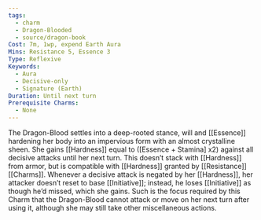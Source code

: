 ```yaml
---
tags:
  - charm
  - Dragon-Blooded
  - source/dragon-book
Cost: 7m, 1wp, expend Earth Aura
Mins: Resistance 5, Essence 3
Type: Reflexive
Keywords:
  - Aura
  - Decisive-only
  - Signature (Earth)
Duration: Until next turn
Prerequisite Charms:
  - None
---
```

The Dragon-Blood settles into a deep-rooted stance, will and [[Essence]] hardening her body into an impervious form with an almost crystalline sheen. She gains [[Hardness]] equal to ([Essence + Stamina] x2) against all decisive attacks until her next turn. This doesn’t stack with [[Hardness]] from armor, but is compatible with [[Hardness]] granted by [[Resistance]] [[Charms]]. Whenever a decisive attack is negated by her [[Hardness]], her attacker doesn’t reset to base [[Initiative]]; instead, he loses [[Initiative]] as though he’d missed, which she gains. Such is the focus required by this Charm that the Dragon-Blood cannot attack or move on her next turn after using it, although she may still take other miscellaneous actions.
